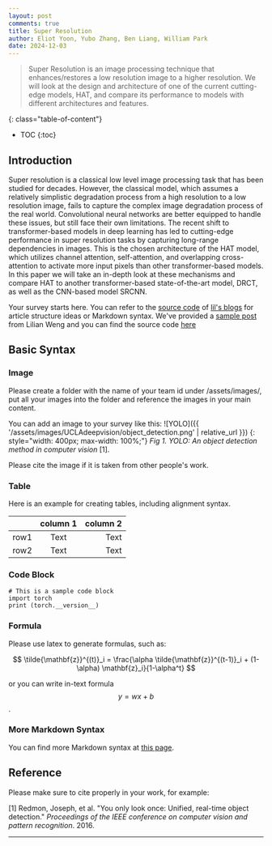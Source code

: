```yaml
---
layout: post
comments: true
title: Super Resolution
author: Eliot Yoon, Yubo Zhang, Ben Liang, William Park
date: 2024-12-03
---
```



> Super Resolution is an image processing technique that enhances/restores a low resolution image to a higher resolution. We will look at the design and architecture of one of the current cutting-edge models, HAT, and compare its performance to models with different architectures and features.


<!--more-->
{: class="table-of-content"}
* TOC
{:toc}

## Introduction
Super resolution is a classical low level image processing task that has been studied for decades. However, the classical model, which assumes a relatively simplistic degradation process from a high resolution to a low resolution image, fails to capture the complex image degradation process of the real world. Convolutional neural networks are better equipped to handle these issues, but still face their own limitations. The recent shift to transformer-based models in deep learning has led to cutting-edge performance in super resolution tasks by capturing long-range dependencies in images. This is the chosen architecture of the HAT model, which utilizes channel attention, self-attention, and overlapping cross-attention to activate more input pixels than other transformer-based models. In this paper we will take an in-depth look at these mechanisms and compare HAT to another transformer-based state-of-the-art model, DRCT, as well as the CNN-based model SRCNN.

Your survey starts here. You can refer to the [source code](https://github.com/lilianweng/lil-log/tree/master/_posts) of [lil's blogs](https://lilianweng.github.io/lil-log/) for article structure ideas or Markdown syntax. We've provided a [sample post](https://ucladeepvision.github.io/CS188-Projects-2022Winter/2017/06/21/an-overview-of-deep-learning.html) from Lilian Weng and you can find the source code [here](https://raw.githubusercontent.com/UCLAdeepvision/CS188-Projects-2022Winter/main/_posts/2017-06-21-an-overview-of-deep-learning.md)

## Basic Syntax
### Image
Please create a folder with the name of your team id under /assets/images/, put all your images into the folder and reference the images in your main content.

You can add an image to your survey like this:
![YOLO]({{ '/assets/images/UCLAdeepvision/object_detection.png' | relative_url }})
{: style="width: 400px; max-width: 100%;"}
*Fig 1. YOLO: An object detection method in computer vision* [1].

Please cite the image if it is taken from other people's work.


### Table
Here is an example for creating tables, including alignment syntax.

|             | column 1    |  column 2     |
| :---        |    :----:   |          ---: |
| row1        | Text        | Text          |
| row2        | Text        | Text          |



### Code Block
```
# This is a sample code block
import torch
print (torch.__version__)
```


### Formula
Please use latex to generate formulas, such as:

$$
\tilde{\mathbf{z}}^{(t)}_i = \frac{\alpha \tilde{\mathbf{z}}^{(t-1)}_i + (1-\alpha) \mathbf{z}_i}{1-\alpha^t}
$$

or you can write in-text formula $$y = wx + b$$.

### More Markdown Syntax
You can find more Markdown syntax at [this page](https://www.markdownguide.org/basic-syntax/).

## Reference
Please make sure to cite properly in your work, for example:

[1] Redmon, Joseph, et al. "You only look once: Unified, real-time object detection." *Proceedings of the IEEE conference on computer vision and pattern recognition*. 2016.

---
